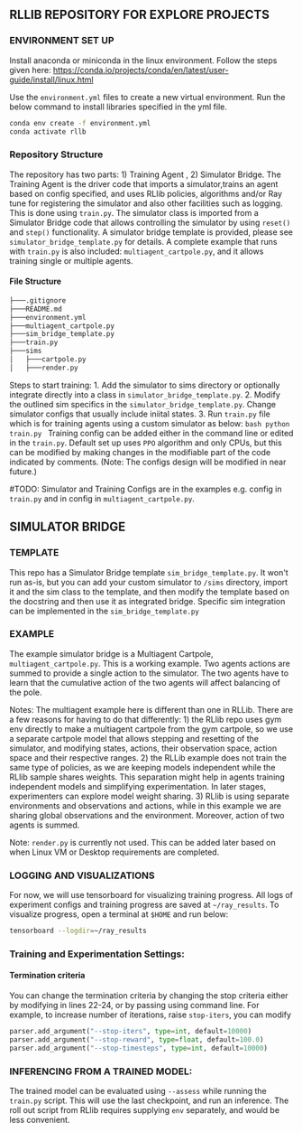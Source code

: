 ## RLLIB REPOSITORY FOR EXPLORE PROJECTS

### ENVIRONMENT SET UP

Install anaconda or miniconda in the linux environment.
Follow the steps given here: https://conda.io/projects/conda/en/latest/user-guide/install/linux.html


Use the `environment.yml` files to create a new virtual environment. Run the below command to install libraries specified in the yml file.
```bash
conda env create -f environment.yml
conda activate rllb
```

### Repository Structure
The repository has two parts: 1) Training Agent , 2) Simulator Bridge. The Training Agent is the driver code that imports a simulator,trains an agent based on config specified, and uses RLlib policies, algorithms and/or Ray tune for registering the simulator and also other facilities such as logging. This is done using `train.py`. The simulator class is imported from a Simulator Bridge code that allows controlling the simulator by using `reset()` and `step()` functionality. A simulator bridge template is provided, please see `simulator_bridge_template.py` for details. A complete example that runs with `train.py` is also included: `multiagent_cartpole.py`, and it allows training single or multiple agents.

#### File Structure
```bash
├───.gitignore
├───README.md
├───environment.yml
├───multiagent_cartpole.py
├───sim_bridge_template.py
├───train.py
├───sims
│   ├───cartpole.py
│   ├───render.py
```
 
Steps to start training:
    1. Add the simulator to sims directory or optionally integrate directly into a class in `simulator_bridge_template.py`.
    2. Modify the outlined sim specifics in the `simulator_bridge_template.py`. Change simulator configs that usually include iniital states.
    3. Run `train.py` file which is for training agents using a custom simulator as below:
        ```bash
            python train.py
        ```
    Training config can be added either in the command line or edited in the `train.py`. Default set up uses `PPO` algorithm and only CPUs, but this can be modified by making changes in the modifiable part of the code indicated by comments.
    (Note: The configs design will be modified in near future.)

#TODO: Simulator and Training Configs are in the examples e.g. config in `train.py` and in config in `multiagent_cartpole.py`.

## SIMULATOR BRIDGE

### TEMPLATE
This repo has a Simulator Bridge template `sim_bridge_template.py`. It won't run as-is, but you can add your custom simulator to `/sims` directory, import it and the sim class to the template, and then modify the template based on the docstring and then use it as integrated bridge. Specific sim integration can be implemented in the `sim_bridge_template.py`

### EXAMPLE

The example simulator bridge is a Multiagent Cartpole, `multiagent_cartpole.py`. This is a working example. Two agents actions are summed to provide a single action to the simulator. The two agents have to learn that the cumulative action of the two agents will affect balancing of the pole.

Notes: The multiagent example here is different than one in RLLib. There are a few reasons for having to do that differently: 
    1) the RLlib  repo uses gym env directly to make a multiagent cartpole from the gym cartpole, so we use a separate cartpole model that allows stepping and resetting of the simulator, and modifying states, actions, their observation space, action space and their respective ranges. 
    2) the RLLib example does not train the same type of policies, as we are keeping models independent while the RLlib sample shares weights. This separation might help in agents training independent models and simplifying experimentation. In later stages, experimenters can explore model weight sharing. 
    3) RLlib is using separate environments and observations and actions, while in this example we are sharing global observations and the environment. Moreover, action of two agents is summed.

Note: `render.py` is currently not used. This can be added later based on when Linux VM or Desktop requirements are completed.

### LOGGING AND VISUALIZATIONS

For now, we will use tensorboard for visualizing training progress. All logs of experiment configs and training progress are saved  at `~/ray_results`. To visualize progress, open a terminal at `$HOME` and
run below:

```bash
tensorboard --logdir=~/ray_results
```


### Training and Experimentation Settings:

#### Termination criteria
You can change the termination criteria by changing the stop criteria either by modifying in lines 22-24, or by passing using command line. For example, to increase number of iterations, raise `stop-iters`, you can modify
```python
parser.add_argument("--stop-iters", type=int, default=10000)
parser.add_argument("--stop-reward", type=float, default=100.0)
parser.add_argument("--stop-timesteps", type=int, default=10000)
```

### INFERENCING FROM A TRAINED MODEL:

The trained model can be evaluated using `--assess` while running the `train.py` script. This will use the last checkpoint, and run an inference. The roll out script from RLlib requires supplying `env` separately, and would be less convenient.